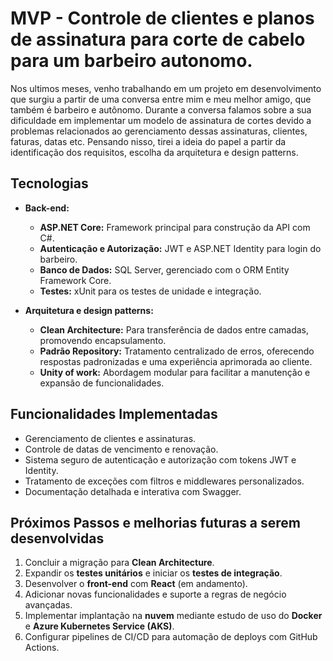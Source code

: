 #  MVP - Controle de clientes e planos de assinatura para corte de cabelo para um barbeiro autonomo.  

Nos ultimos meses, venho trabalhando em um projeto em desenvolvimento que surgiu a partir de uma conversa entre mim e meu melhor amigo, que também é barbeiro e autônomo. Durante a conversa falamos sobre a sua dificuldade em implementar um modelo de assinatura de cortes devido a problemas relacionados ao gerenciamento dessas assinaturas, clientes, faturas, datas etc. Pensando nisso, tirei a ideia do papel a partir da identificação dos requisitos, escolha da arquitetura e design patterns.   

## Tecnologias 

- **Back-end:** 
  - **ASP.NET Core:** Framework principal para construção da API com C#.  
  - **Autenticação e Autorização:** JWT e ASP.NET Identity para login do barbeiro.  
  - **Banco de Dados:** SQL Server, gerenciado com o ORM Entity Framework Core.
  - **Testes:** xUnit para os testes de unidade e integração.  

- **Arquitetura e design patterns:**
  - **Clean Architecture:** Para transferência de dados entre camadas, promovendo encapsulamento.  
  - **Padrão Repository:** Tratamento centralizado de erros, oferecendo respostas padronizadas e uma experiência aprimorada ao cliente.  
  - **Unity of work:** Abordagem modular para facilitar a manutenção e expansão de funcionalidades.  

## Funcionalidades Implementadas  

- Gerenciamento de clientes e assinaturas.  
- Controle de datas de vencimento e renovação.  
- Sistema seguro de autenticação e autorização com tokens JWT e Identity.  
- Tratamento de exceções com filtros e middlewares personalizados.  
- Documentação detalhada e interativa com Swagger.  

## Próximos Passos e melhorias futuras a serem desenvolvidas

1. Concluir a migração para **Clean Architecture**.  
2. Expandir os **testes unitários** e iniciar os **testes de integração**.  
3. Desenvolver o **front-end** com **React** (em andamento).  
4. Adicionar novas funcionalidades e suporte a regras de negócio avançadas.  
5. Implementar implantação na **nuvem** mediante estudo de uso do **Docker** e **Azure Kubernetes Service (AKS)**.  
6. Configurar pipelines de CI/CD para automação de deploys com GitHub Actions.  

